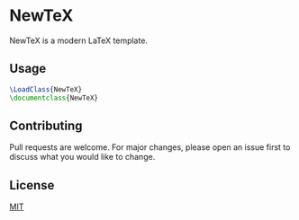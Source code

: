 # NewTeX

NewTeX is a modern LaTeX template.

## Usage

```tex
\LoadClass{NewTeX}
\documentclass{NewTeX}
```

## Contributing
Pull requests are welcome. For major changes, please open an issue first to discuss what you would like to change.

## License
[MIT](./license)

